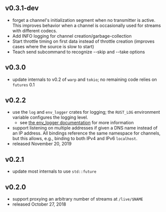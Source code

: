 ## v0.3.1-dev
- forget a channel's initialization segment when no transmitter is active. This improves behavior when a channel is occasionally used for streams with different codecs.
- Add INFO logging for channel creation/garbage-collection
- Start throttle timing on first data instead of throttle creation (improves cases where the source is slow to start)
- Teach send subcommand to recognize --skip and --take options

## v0.3.0
- update internals to v0.2 of `warp` and `tokio`; no remaining code relies on `futures` 0.1

## v0.2.2
- use the `log` and `env_logger` crates for logging; the `RUST_LOG` environment variable configures the logging level.
  - see [the env_logger documentation](https://docs.rs/env_logger/*/env_logger/) for more information
- support listening on multiple addresses if given a DNS name instead of an IP address. All bindings reference the same namespace for channels, but this allows, e.g., binding to both IPv4 and IPv6 `localhost`.
- released November 20, 2019

## v0.2.1
- update most internals to use `std::future`

## v0.2.0
- support proxying an arbitrary number of streams at `/live/$NAME`
- released October 27, 2018
